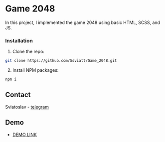 # Game 2048
In this project, I implemented the game 2048 using basic HTML, SCSS, and JS.

### Installation
1. Clone the repo:<br>
  ```sh
  git clone https://github.com/Ssviatt/Game_2048.git
  ```

2. Install NPM packages:<br>
  ```sh
  npm i
  ```
## Contact
Sviatoslav - [telegram](https://t.me/ssviatt)

## Demo
- [DEMO LINK](https://Ssviatt.github.io/Game_2048/)
